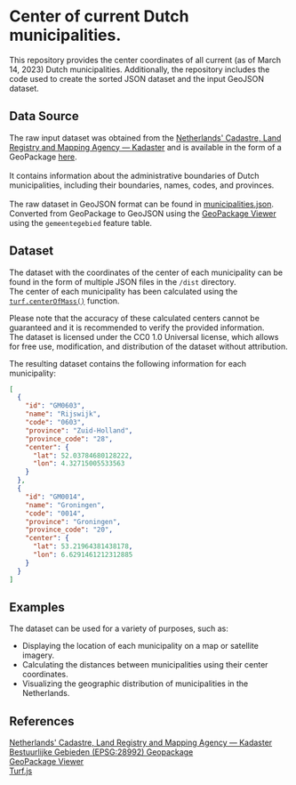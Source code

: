 # Center of current Dutch municipalities.

This repository provides the center coordinates of all current (as of March 14, 2023) Dutch municipalities. Additionally, the repository includes the code used to create the sorted JSON dataset and the input GeoJSON dataset.

## Data Source
The raw input dataset was obtained from the [Netherlands' Cadastre, Land Registry and Mapping Agency — Kadaster](https://www.kadaster.nl/) and is available in the form of a GeoPackage [here](https://service.pdok.nl/kadaster/bestuurlijkegebieden/atom/v1_0/bestuurlijke_gebieden.xml).<br>
<br>It contains information about the administrative boundaries of Dutch municipalities, including their boundaries, names, codes, and provinces.<br><br>The raw dataset in GeoJSON format can be found in [municipalities.json](municipalities.json).<br>Converted from GeoPackage to GeoJSON using the [GeoPackage Viewer](https://ngageoint.github.io/geopackage-viewer-js/) using the `gemeentegebied` feature table.

## Dataset
The dataset with the coordinates of the center of each municipality can be found in the form of multiple JSON files in the `/dist` directory.<br>
The center of each municipality has been calculated using the [`turf.centerOfMass()`](https://turfjs.org/docs/#centerOfMass) function.

Please note that the accuracy of these calculated centers cannot be guaranteed and it is recommended to verify the provided information.<br>
The dataset is licensed under the CC0 1.0 Universal license, which allows for free use, modification, and distribution of the dataset without attribution.

The resulting dataset contains the following information for each municipality:
```json
[
  {
    "id": "GM0603",
    "name": "Rijswijk",
    "code": "0603",
    "province": "Zuid-Holland",
    "province_code": "28",
    "center": {
      "lat": 52.03784680128222,
      "lon": 4.32715005533563
    }
  },
  {
    "id": "GM0014",
    "name": "Groningen",
    "code": "0014",
    "province": "Groningen",
    "province_code": "20",
    "center": {
      "lat": 53.21964381438178,
      "lon": 6.6291461212312885
    }
  }
]
```

## Examples
The dataset can be used for a variety of purposes, such as:

- Displaying the location of each municipality on a map or satellite imagery.
- Calculating the distances between municipalities using their center coordinates.
- Visualizing the geographic distribution of municipalities in the Netherlands.

## References

[Netherlands' Cadastre, Land Registry and Mapping Agency — Kadaster](https://www.kadaster.nl/)<br>
[Bestuurlijke Gebieden (EPSG:28992) Geopackage](https://service.pdok.nl/kadaster/bestuurlijkegebieden/atom/v1_0/bestuurlijke_gebieden.xml)<br>
[GeoPackage Viewer](https://ngageoint.github.io/geopackage-viewer-js/)<br>
[Turf.js](https://turfjs.org/)